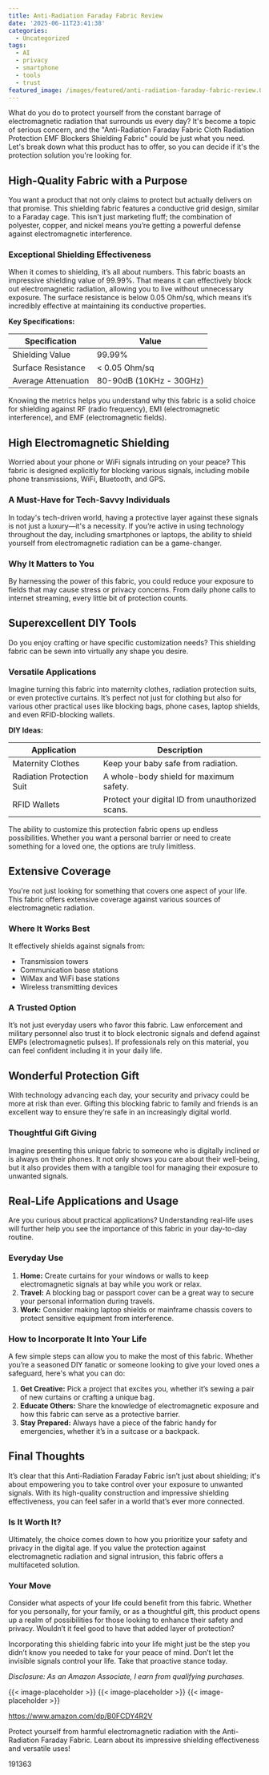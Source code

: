 ```yaml
---
title: Anti-Radiation Faraday Fabric Review
date: '2025-06-11T23:41:38'
categories:
  - Uncategorized
tags:
  - AI
  - privacy
  - smartphone
  - tools
  - trust
featured_image: /images/featured/anti-radiation-faraday-fabric-review.0&q=80&w=1080
---
```


<p>What do you do to protect yourself from the constant barrage of electromagnetic radiation that surrounds us every day? It's become a topic of serious concern, and the "Anti-Radiation Faraday Fabric Cloth Radiation Protection EMF Blockers Shielding Fabric" could be just what you need. Let's break down what this product has to offer, so you can decide if it's the protection solution you're looking for.</p> <p><a rel="nofollow" target="_blank" title="Anti-Radiation Faraday Fabric Cloth Radiation Protection EMF Blockers Shielding Fabric from Signals Bluetooth GPS Signal Blocker WiFi Jammer,silver-1x1.1m" href="https://www.amazon.com/dp/B0FCDY4R2V?tag=8118903-20" style='text-decoration: none; box-shadow: none;'></a></p> <p><a rel="nofollow" target="_blank" title="See the Anti-Radiation Faraday Fabric Cloth Radiation Protection EMF Blockers Shielding Fabric from Signals Bluetooth GPS Signal Blocker WiFi Jammer,silver-1x1.1m in detail." href="https://www.amazon.com/dp/B0FCDY4R2V?tag=8118903-20" style='text-decoration: none; box-shadow: none;'></a></p> <h2>High-Quality Fabric with a Purpose</h2> <p>You want a product that not only claims to protect but actually delivers on that promise. This shielding fabric features a conductive grid design, similar to a Faraday cage. This isn't just marketing fluff; the combination of polyester, copper, and nickel means you’re getting a powerful defense against electromagnetic interference.</p> <h3>Exceptional Shielding Effectiveness</h3> <p>When it comes to shielding, it’s all about numbers. This fabric boasts an impressive shielding value of 99.99%. That means it can effectively block out electromagnetic radiation, allowing you to live without unnecessary exposure. The surface resistance is below 0.05 Ohm/sq, which means it’s incredibly effective at maintaining its conductive properties.</p> <p><strong>Key Specifications:</strong></p> <table> <thead> <tr> <th>Specification</th> <th>Value</th> </tr> </thead> <tbody> <tr> <td>Shielding Value</td> <td>99.99%</td> </tr> <tr> <td>Surface Resistance</td> <td>< 0.05 Ohm/sq</td> </tr> <tr> <td>Average Attenuation</td> <td>80-90dB (10KHz - 30GHz)</td> </tr> </tbody> </table> <p>Knowing the metrics helps you understand why this fabric is a solid choice for shielding against RF (radio frequency), EMI (electromagnetic interference), and EMF (electromagnetic fields).</p> <h2>High Electromagnetic Shielding</h2> <p>Worried about your phone or WiFi signals intruding on your peace? This fabric is designed explicitly for blocking various signals, including mobile phone transmissions, WiFi, Bluetooth, and GPS.</p> <h3>A Must-Have for Tech-Savvy Individuals</h3> <p>In today's tech-driven world, having a protective layer against these signals is not just a luxury—it's a necessity. If you’re active in using technology throughout the day, including smartphones or laptops, the ability to shield yourself from electromagnetic radiation can be a game-changer.</p> <h3>Why It Matters to You</h3> <p>By harnessing the power of this fabric, you could reduce your exposure to fields that may cause stress or privacy concerns. From daily phone calls to internet streaming, every little bit of protection counts.</p> <p><a rel="nofollow" target="_blank" title="Anti-Radiation Faraday Fabric Cloth Radiation Protection EMF Blockers Shielding Fabric from Signals Bluetooth GPS Signal Blocker WiFi Jammer,silver-1x1.1m" href="https://www.amazon.com/dp/B0FCDY4R2V?tag=8118903-20" style='text-decoration: none; box-shadow: none;'></a></p> <p><a rel="nofollow" target="_blank" title="Learn more about the Anti-Radiation Faraday Fabric Cloth Radiation Protection EMF Blockers Shielding Fabric from Signals Bluetooth GPS Signal Blocker WiFi Jammer,silver-1x1.1m here." href="https://www.amazon.com/dp/B0FCDY4R2V?tag=8118903-20" style='text-decoration: none; box-shadow: none;'></a></p> </p><p></p><p></p><p></p><p></p><p></p><p><h2>Superexcellent DIY Tools</h2> <p>Do you enjoy crafting or have specific customization needs? This shielding fabric can be sewn into virtually any shape you desire.</p> <h3>Versatile Applications</h3> <p>Imagine turning this fabric into maternity clothes, radiation protection suits, or even protective curtains. It’s perfect not just for clothing but also for various other practical uses like blocking bags, phone cases, laptop shields, and even RFID-blocking wallets.</p> <p><strong>DIY Ideas:</strong></p> <table> <thead> <tr> <th>Application</th> <th>Description</th> </tr> </thead> <tbody> <tr> <td>Maternity Clothes</td> <td>Keep your baby safe from radiation.</td> </tr> <tr> <td>Radiation Protection Suit</td> <td>A whole-body shield for maximum safety.</td> </tr> <tr> <td>RFID Wallets</td> <td>Protect your digital ID from unauthorized scans.</td> </tr> </tbody> </table> <p>The ability to customize this protection fabric opens up endless possibilities. Whether you want a personal barrier or need to create something for a loved one, the options are truly limitless.</p> <h2>Extensive Coverage</h2> <p>You're not just looking for something that covers one aspect of your life. This fabric offers extensive coverage against various sources of electromagnetic radiation.</p> <h3>Where It Works Best</h3> <p>It effectively shields against signals from:</p> <ul> <li>Transmission towers</li> <li>Communication base stations</li> <li>WiMax and WiFi base stations</li> <li>Wireless transmitting devices</li> </ul> <h3>A Trusted Option</h3> <p>It’s not just everyday users who favor this fabric. Law enforcement and military personnel also trust it to block electronic signals and defend against EMPs (electromagnetic pulses). If professionals rely on this material, you can feel confident including it in your daily life.</p> <p><a rel="nofollow" target="_blank" title="Anti-Radiation Faraday Fabric Cloth Radiation Protection EMF Blockers Shielding Fabric from Signals Bluetooth GPS Signal Blocker WiFi Jammer,silver-1x1.1m" href="https://www.amazon.com/dp/B0FCDY4R2V?tag=8118903-20" style='text-decoration: none; box-shadow: none;'></a></p> <h2>Wonderful Protection Gift</h2> <p>With technology advancing each day, your security and privacy could be more at risk than ever. Gifting this blocking fabric to family and friends is an excellent way to ensure they’re safe in an increasingly digital world.</p> <h3>Thoughtful Gift Giving</h3> <p>Imagine presenting this unique fabric to someone who is digitally inclined or is always on their phones. It not only shows you care about their well-being, but it also provides them with a tangible tool for managing their exposure to unwanted signals.</p> <h2>Real-Life Applications and Usage</h2> <p>Are you curious about practical applications? Understanding real-life uses will further help you see the importance of this fabric in your day-to-day routine.</p> <h3>Everyday Use</h3> <ol> <li> <strong>Home:</strong> Create curtains for your windows or walls to keep electromagnetic signals at bay while you work or relax.</li> <li> <strong>Travel:</strong> A blocking bag or passport cover can be a great way to secure your personal information during travels.</li> <li> <strong>Work:</strong> Consider making laptop shields or mainframe chassis covers to protect sensitive equipment from interference.</li> </ol> <h3>How to Incorporate It Into Your Life</h3> <p>A few simple steps can allow you to make the most of this fabric. Whether you’re a seasoned DIY fanatic or someone looking to give your loved ones a safeguard, here's what you can do:</p> <ol> <li> <strong>Get Creative:</strong> Pick a project that excites you, whether it’s sewing a pair of new curtains or crafting a unique bag.</li> <li> <strong>Educate Others:</strong> Share the knowledge of electromagnetic exposure and how this fabric can serve as a protective barrier.</li> <li> <strong>Stay Prepared:</strong> Always have a piece of the fabric handy for emergencies, whether it’s in a suitcase or a backpack.</li> </ol> <p><a rel="nofollow" target="_blank" title="Anti-Radiation Faraday Fabric Cloth Radiation Protection EMF Blockers Shielding Fabric from Signals Bluetooth GPS Signal Blocker WiFi Jammer,silver-1x1.1m" href="https://www.amazon.com/dp/B0FCDY4R2V?tag=8118903-20" style='text-decoration: none; box-shadow: none;'></a></p> <h2>Final Thoughts</h2> <p>It’s clear that this Anti-Radiation Faraday Fabric isn’t just about shielding; it's about empowering you to take control over your exposure to unwanted signals. With its high-quality construction and impressive shielding effectiveness, you can feel safer in a world that’s ever more connected.</p> <h3>Is It Worth It?</h3> <p>Ultimately, the choice comes down to how you prioritize your safety and privacy in the digital age. If you value the protection against electromagnetic radiation and signal intrusion, this fabric offers a multifaceted solution.</p> <h3>Your Move</h3> <p>Consider what aspects of your life could benefit from this fabric. Whether for you personally, for your family, or as a thoughtful gift, this product opens up a realm of possibilities for those looking to enhance their safety and privacy. Wouldn’t it feel good to have that added layer of protection?</p> <p>Incorporating this shielding fabric into your life might just be the step you didn’t know you needed to take for your peace of mind. Don’t let the invisible signals control your life. Take that proactive stance today.</p> <p><a rel="nofollow" target="_blank" title="Discover more about the Anti-Radiation Faraday Fabric Cloth Radiation Protection EMF Blockers Shielding Fabric from Signals Bluetooth GPS Signal Blocker WiFi Jammer,silver-1x1.1m." href="https://www.amazon.com/dp/B0FCDY4R2V?tag=8118903-20" style='text-decoration: none; box-shadow: none;'></a></p> <p><i>Disclosure: As an Amazon Associate, I earn from qualifying purchases.</i></p>
{{< image-placeholder >}}
{{< image-placeholder >}}
{{< image-placeholder >}}




https://www.amazon.com/dp/B0FCDY4R2V

Protect yourself from harmful electromagnetic radiation with the Anti-Radiation Faraday Fabric. Learn about its impressive shielding effectiveness and versatile uses!

191363

